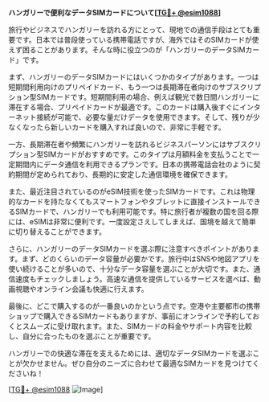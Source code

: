 **ハンガリーで便利なデータSIMカードについて[[TG💪+ @esim1088](https://t.me/s/esim1088)]**

旅行やビジネスでハンガリーを訪れる方にとって、現地での通信手段はとても重要です。日本では普段使っている携帯電話ですが、海外ではそのSIMカードが使えず困ることがあります。そんな時に役立つのが「ハンガリーのデータSIMカード」です。

まず、ハンガリーのデータSIMカードにはいくつかのタイプがあります。一つは短期間利用向けのプリペイドカード、もう一つは長期滞在者向けのサブスクリプション型SIMカードです。短期間利用の場合、例えば観光で数日間ハンガリーに滞在する場合、プリペイドカードが最適です。このカードは購入後すぐにインターネット接続が可能で、必要な量だけデータを使用できます。そして、残りが少なくなったら新しいカードを購入すれば良いので、非常に手軽です。

一方、長期滞在者や頻繁にハンガリーを訪れるビジネスパーソンにはサブスクリプション型SIMカードがおすすめです。このタイプは月額料金を支払うことで一定期間内にデータ通信を利用できるプランです。日本の携帯電話会社のように契約期間が定められており、長期的に安定した通信環境を確保できます。

また、最近注目されているのがeSIM技術を使ったSIMカードです。これは物理的なカードを持たなくてもスマートフォンやタブレットに直接インストールできるSIMカードで、ハンガリーでも利用可能です。特に旅行者が複数の国を回る際には、eSIMは非常に便利です。一度設定さえしてしまえば、国境を越えて簡単に切り替えることができます。

さらに、ハンガリーのデータSIMカードを選ぶ際に注意すべきポイントがあります。まず、どのくらいのデータ容量が必要かです。旅行中はSNSや地図アプリを使い続けることが多いので、十分なデータ容量を選ぶことが大切です。また、通信速度もチェックしましょう。高速な通信を提供しているサービスを選べば、動画視聴やオンライン会議も快適に行えます。

最後に、どこで購入するのが一番良いのかという点です。空港や主要都市の携帯ショップで購入できるSIMカードもありますが、事前にオンラインで予約しておくとスムーズに受け取れます。また、SIMカードの料金やサポート内容を比較し、自分に合ったものを選ぶことが重要です。

ハンガリーでの快適な滞在を支えるためには、適切なデータSIMカードを選ぶことが欠かせません。ぜひ自分のニーズに合わせて最適なSIMカードを見つけてくださいね！

[[TG💪+ @esim1088](https://t.me/s/esim1088) ![Image](https://i.postimg.cc/Y0z9fWf4/image.png)]